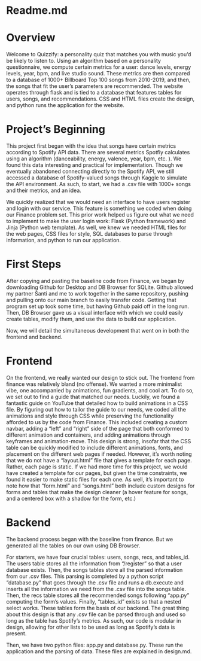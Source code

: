 # Readme.md


# Overview

Welcome to Quizzify: a personality quiz that matches you with music you’d be likely to listen to. Using an algorithm based on a personality questionnaire, we compute certain metrics for a user: dance levels, energy levels, year, bpm, and live studio sound. These metrics are then compared to a database of 1000+ Billboard Top 100 songs from 2010-2019, and then, the songs that fit the user’s parameters are recommended. The website operates through flask and is tied to a database that features tables for users, songs, and recommendations. CSS and HTML files create the design, and python runs the application for the website. 


# Project’s Beginning

This project first began with the idea that songs have certain metrics according to Spotify API data. There are several metrics Spotfiy calculates using an algorithm (danceability, energy, valence, year, bpm, etc. ). We found this data interesting and practical for implementation. Though we eventually abandoned connecting directly to the Spotify API, we still accessed a database of  Spotify-valued songs through Kaggle to simulate the API environment. As such, to start, we had a .csv file with 1000+ songs and their metrics, and an idea.

We quickly realized that we would need an interface to have users register and login with our service. This feature is something we coded when doing our Finance problem set. This prior work helped us figure out what we need to implement to make the user login work: Flask (Python framework) and Jinja (Python web template). As well, we knew we needed HTML files for the web pages, CSS files for style, SQL databases to parse through information, and python to run our application.


# First Steps

After copying and pasting the baseline code from Finance, we began by downloading Github for Desktop and DB Browser for SQLite. Github allowed my partner Santi and me to work together in the same repository, pushing and pulling onto our main branch to easily transfer code. Getting that program set up took some time, but having Github paid off in the long run. Then, DB Browser gave us a visual interface with which we could easily create tables, modify them, and use the data to build our application.

Now, we will detail the simultaneous development that went on in both the frontend and backend.


# Frontend

On the frontend, we really wanted our design to stick out. The frontend from finance was relatively bland (no offense). We wanted a more minimalist vibe, one accompanied by animations, fun gradients, and cool art. To do so, we set out to find a guide that matched our needs. Luckily, we found a fantastic guide on YouTube that detailed how to build animations in a CSS file. By figuring out how to tailor the guide to our needs, we coded all the animations and style through CSS while preserving the functionality afforded to us by the code from Finance. This included creating a custom navbar, adding a “left” and “right” side of the page that both conformed to different animation and containers, and adding animations through keyframes and animation-move. This design is strong, insofar that the CSS table can be quickly modified to include different animations, fonts, and placement on the different web pages if needed. However, it’s worth noting that we do not have a “layout.html” file that gives a template for each page. Rather, each page is static. If we had more time for this project, we would have created a template for our pages, but given the time constraints, we found it easier to make static files for each one. As well, it’s important to note how that “form.html” and “songs.html” both include custom designs for forms and tables that make the design cleaner (a hover feature for songs, and a centered box with a shadow for the form, etc.)


# Backend

The backend process began with the baseline from finance. But we generated all the tables on our own using DB Browser.

For starters, we have four crucial tables: users, songs, recs, and tables_id. The users table stores all the information from “/register” so that a user database exists. Then, the songs tables store all the parsed information from our .csv files. This parsing is completed by a python script “database.py” that goes through the .csv file and runs a db.execute and inserts all the information we need from the .csv file into the songs table. Then, the recs table stores all the recommended songs following “app.py” computing the form’s values. Finally, “tables_id” exists so that a nested select works. These tables form the basis of our backend. The great thing about this design is that any .csv file can be parsed through and used so long as the table has Spotify’s metrics. As such, our code is modular in design, allowing for other lists to be used as long as Spotify’s data is present.

Then, we have two python files: app.py and database.py. These run the application and the parsing of data. These files are explained in design.md.
